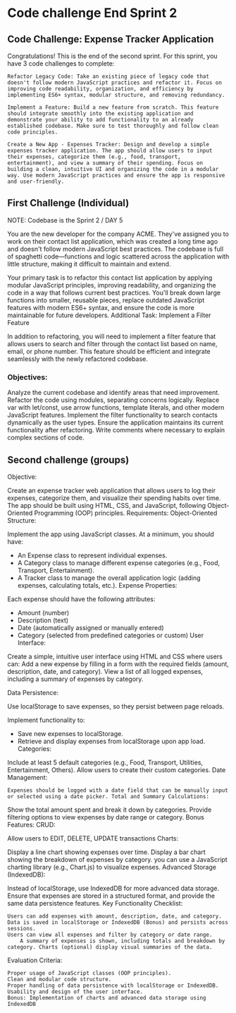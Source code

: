 # Code challenge End Sprint 2

## Code Challenge: Expense Tracker Application


Congratulations! This is the end of the second sprint. For this sprint, you have 3 code challenges to complete:

    Refactor Legacy Code: Take an existing piece of legacy code that doesn't follow modern JavaScript practices and refactor it. Focus on improving code readability, organization, and efficiency by implementing ES6+ syntax, modular structure, and removing redundancy.

    Implement a Feature: Build a new feature from scratch. This feature should integrate smoothly into the existing application and demonstrate your ability to add functionality to an already established codebase. Make sure to test thoroughly and follow clean code principles.

    Create a New App - Expenses Tracker: Design and develop a simple expenses tracker application. The app should allow users to input their expenses, categorize them (e.g., food, transport, entertainment), and view a summary of their spending. Focus on building a clean, intuitive UI and organizing the code in a modular way. Use modern JavaScript practices and ensure the app is responsive and user-friendly.

## First Challenge (Individual)

NOTE: Codebase is the Sprint 2 / DAY 5

You are the new developer for the company ACME. They've assigned you to work on their contact list application, which was created a long time ago and doesn't follow modern JavaScript best practices. The codebase is full of spaghetti code—functions and logic scattered across the application with little structure, making it difficult to maintain and extend.

Your primary task is to refactor this contact list application by applying modular JavaScript principles, improving readability, and organizing the code in a way that follows current best practices. You'll break down large functions into smaller, reusable pieces, replace outdated JavaScript features with modern ES6+ syntax, and ensure the code is more maintainable for future developers.
Additional Task: Implement a Filter Feature

In addition to refactoring, you will need to implement a filter feature that allows users to search and filter through the contact list based on name, email, or phone number. This feature should be efficient and integrate seamlessly with the newly refactored codebase.

### Objectives:

  Analyze the current codebase and identify areas that need improvement.
    Refactor the code using modules, separating concerns logically.
    Replace var with let/const, use arrow functions, template literals, and other modern JavaScript features.
    Implement the filter functionality to search contacts dynamically as the user types.
    Ensure the application maintains its current functionality after refactoring.
    Write comments where necessary to explain complex sections of code.

## Second challenge (groups)
Objective:

Create an expense tracker web application that allows users to log their expenses, categorize them, and visualize their spending habits over time. The app should be built using HTML, CSS, and JavaScript, following Object-Oriented Programming (OOP) principles.
Requirements:
Object-Oriented Structure:

Implement the app using JavaScript classes.
At a minimum, you should have:
* An Expense class to represent individual expenses.
* A Category class to manage different expense categories (e.g., Food, Transport, Entertainment).
* A Tracker class to manage the overall application logic (adding expenses, calculating totals, etc.).
Expense Properties:

Each expense should have the following attributes:
* Amount (number)
* Description (text)
* Date (automatically assigned or manually entered)
* Category (selected from predefined categories or custom)
User Interface:

Create a simple, intuitive user interface using HTML and CSS where users can:
Add a new expense by filling in a form with the required fields (amount, description, date, and category).
View a list of all logged expenses, including a summary of expenses by category.

Data Persistence:

Use localStorage to save expenses, so they persist between page reloads.

Implement functionality to:
* Save new expenses to localStorage.
* Retrieve and display expenses from localStorage upon app load.
Categories:

Include at least 5 default categories (e.g., Food, Transport, Utilities, Entertainment, Others).
Allow users to create their custom categories.
Date Management:

    Expenses should be logged with a date field that can be manually input or selected using a date picker. Total and Summary Calculations:

Show the total amount spent and break it down by categories.
Provide filtering options to view expenses by date range or category.
Bonus Features:
CRUD:

Allow users to EDIT, DELETE, UPDATE transactions
Charts:

Display a line chart showing expenses over time.
Display a bar chart showing the breakdown of expenses by category.
you can use a JavaScript charting library (e.g., Chart.js) to visualize expenses.
Advanced Storage (IndexedDB):

Instead of localStorage, use IndexedDB for more advanced data storage.
Ensure that expenses are stored in a structured format, and provide the same data persistence features.
Key Functionality Checklist:

    Users can add expenses with amount, description, date, and category.
    Data is saved in localStorage or IndexedDB (Bonus) and persists across sessions.
    Users can view all expenses and filter by category or date range.
        A summary of expenses is shown, including totals and breakdown by category. Charts (optional) display visual summaries of the data.

Evaluation Criteria:

    Proper usage of JavaScript classes (OOP principles).
    Clean and modular code structure.
    Proper handling of data persistence with localStorage or IndexedDB.
    Usability and design of the user interface.
    Bonus: Implementation of charts and advanced data storage using IndexedDB